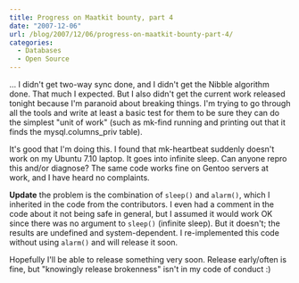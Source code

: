 ```yaml
---
title: Progress on Maatkit bounty, part 4
date: "2007-12-06"
url: /blog/2007/12/06/progress-on-maatkit-bounty-part-4/
categories:
  - Databases
  - Open Source
---
```

&#8230; I didn't get two-way sync done, and I didn't get the Nibble algorithm done. That much I expected. But I also didn't get the current work released tonight because I'm paranoid about breaking things. I'm trying to go through all the tools and write at least a basic test for them to be sure they can do the simplest "unit of work" (such as mk-find running and printing out that it finds the mysql.columns_priv table).

It's good that I'm doing this. I found that mk-heartbeat suddenly doesn't work on my Ubuntu 7.10 laptop. It goes into infinite sleep. Can anyone repro this and/or diagnose? The same code works fine on Gentoo servers at work, and I have heard no complaints.

**Update** the problem is the combination of `sleep()` and `alarm()`, which I inherited in the code from the contributors. I even had a comment in the code about it not being safe in general, but I assumed it would work OK since there was no argument to `sleep()` (infinite sleep). But it doesn't; the results are undefined and system-dependent. I re-implemented this code without using `alarm()` and will release it soon.

Hopefully I'll be able to release something very soon. Release early/often is fine, but "knowingly release brokenness" isn't in my code of conduct :)

